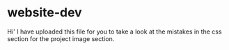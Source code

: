 # website-dev

Hi'
I have uploaded this file for you to take a look at the mistakes in the css section for the project image section.

